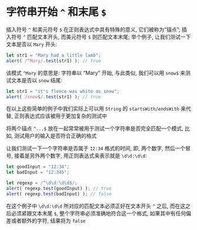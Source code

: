 # 字符串开始 `^` 和末尾 `$`

插入符号 `^` 和美元符号 `$` 在正则表达式中具有特殊的意义, 它们被称为“锚点”; 插入符号 `^` 匹配文本开头, 而美元符号 `$` 则匹配文本末尾; 举个例子, 让我们测试一下文本是否以 `Mary` 开头:

```javascript
let str1 = "Mary had a little lamb";
alert( /^Mary/.test(str1) ); // true
```

该模式 `^Mary` 的意思是: 字符串以 “Mary” 开始, 与此类似, 我们可以用 `snow$` 来测试文本是否以 `snow` 结尾:

```javascript
let str1 = "it's fleece was white as snow";
alert( /snow$/.test(str1) ); // true
```

在以上这些简单的例子中我们实际上可以用 `String` 的 `startsWith/endsWith` 来代替, 正则表达式应该被用于更加复杂的测试中

将两个锚点 `^...$` 放在一起常常被用于测试一个字符串是否完全匹配一个模式, 比如, 测试用户的输入是否符合正确的格式

让我们测试一下一个字符串是否属于 `12:34` 格式的时间, 即, 两个数字, 然后一个冒号, 接着是另外两个数字, 用正则表达式来表示就是 `\d\d:\d\d`:

```javascript
let goodInput = "12:34";
let badInput = "12:345";

let regexp = /^\d\d:\d\d$/;
alert( regexp.test(goodInput) ); // true
alert( regexp.test(badInput) ); // false
```

在这个例子中 `\d\d:\d\d` 所对应的匹配文本必须正好在文本开头 `^` 之后, 而在这之后必须紧跟文本末尾 `$`, 整个字符串必须准确地符合这一个格式, 如果其中有任何偏差或者额外的字符, 结果将为 `false`

